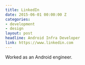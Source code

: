 ```yaml
---
title: LinkedIn
date: 2015-06-01 00:00:00 Z
categories:
- development
- design
layout: post
headline: Android Infra Developer
link: https://www.linkedin.com
---
```


Worked as an Android engineer.
